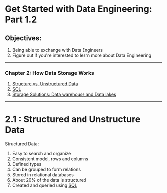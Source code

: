 # Get Started with Data Engineering: Part 1.2

## Objectives:
1. Being able to exchange with Data Engineers
2. Figure out if you're interested to learn more about Data Engineering
------------------------
### Chapter 2: How Data Storage Works
1. [Structure vs. Unstructured Data](#21-Structured-and-Unstructure-Data)
2. [SQL](#22-SQL)
3. [Storage Solutions: Data warehouse and Data lakes](#23-Storage-Solutions)

--------------------
# 2.1 : Structured and Unstructure Data

Structured Data:
1. Easy to search and organize
2. Consistent model, rows and columns
3. Defined types
4. Can be grouped to form relations
5. Stored in relational databases
6. About 20% of the data is structured
7. Created and queried using [SQL](#22-SQL)
